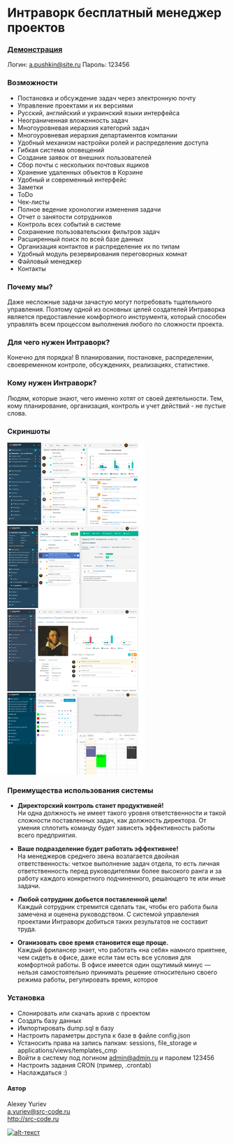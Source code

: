 # Интраворк бесплатный менеджер проектов


### [Демонстрация](http://demo.intrawork.ru/ "Демонстрация") ###
Логин: a.pushkin@site.ru 
Пароль: 123456

### Возможности

* Постановка и обсуждение задач через электронную почту 
* Управление проектами и их версиями 
* Русский, английский и украинский языки интерфейса 
* Неограниченная вложенность задач 
* Многоуровневая иерархия категорий задач 
* Многоуровневая иерархия департаментов компании 
* Удобный механизм настройки ролей и распределение доступа 
* Гибкая система оповещений 
* Создание заявок от внешних пользователей 
* Сбор почты с нескольких почтовых ящиков
* Хранение удаленных объектов в Корзине 
* Удобный и современный интерфейс 
* Заметки 
* ToDo 
* Чек-листы 
* Полное ведение хронологии изменения задачи 
* Отчет о занятости сотрудников 
* Контроль всех событий в системе 
* Сохранение пользовательских фильтров задач 
* Расширенный поиск по всей базе данных 
* Организация контактов и распределение их по типам 
* Удобный модуль резервирования переговорных комнат 
* Файловый менеджер 
* Контакты



### Почему мы?
Даже несложные задачи зачастую могут потребовать тщательного управления. Поэтому одной из основных целей создателей Интраворка является предоставление комфортного инструмента, который способен управлять всем процессом выполнения любого по сложности проекта.

### Для чего нужен Интраворк?
Конечно для порядка! В планировании, постановке, распределении, своевременном контроле, обсуждениях, реализациях, статистике.

### Кому нужен Интраворк?
Людям, которые знают, чего именно хотят от своей деятельности. Тем, кому планирование, организация, контроль и учет действий - не пустые слова.

### Скриншоты

![alt-текст](https://github.com/coderofsc/intrawork/blob/master/screenshots/laptop-dashboard.png?raw=true "Необязательный титул")
![alt-текст](https://github.com/coderofsc/intrawork/blob/master/screenshots/laptop-demands.png?raw=true "Необязательный титул")
![alt-текст](https://github.com/coderofsc/intrawork/blob/master/screenshots/laptop-user.png?raw=true "Необязательный титул")
![alt-текст](https://github.com/coderofsc/intrawork/blob/master/screenshots/laptop-mrooms.png?raw=true "Необязательный титул")

  
### Преимущества использования системы

* **Директорский контроль станет продуктивней!**  
Ни одна должность не имеет такого уровня ответственности и такой сложности поставленных задач, как должность директора. От умения сплотить команду будет зависеть эффективность работы всего предприятия.

* **Ваше подразделение будет работать эффективнее!**  
На менеджеров среднего звена возлагается двойная ответственность: четкое выполнение задач отдела, то есть личная ответственность перед руководителями более высокого ранга и за работу каждого конкретного подчиненного, решающего те или иные задачи.

* **Любой сотрудник добьется поставленной цели!**  
Каждый сотрудник стремится сделать так, чтобы его работа была замечена и оценена руководством. С системой управления проектами Интраворк добиться таких результатов не составит труда.

* **Оганизовать свое время становится еще проще.**  
Каждый фрилансер знает, что работать «на себя» намного приятнее, чем сидеть в офисе, даже если там есть все условия для комфортной работы. В офисе имеется один ощутимый минус — нельзя самостоятельно принимать решение относительно своего режима работы, регулировать время, которое 


### Установка

* Слонировать или скачать архив с проектом
* Создать базу данных
* Импортировать dump.sql в базу
* Настроить параметры доступа к базе в файле config.json
* Устаносить права на запись папкам: sessions, file_storage и applications/views/templates_cmp
* Войти в систему под логином admin@admin.ru и паролем 123456
* Настроить задания CRON (пример, .crontab) 
* Наслаждаться :)


#### Автор
Alexey Yuriev  
a.yuriev@src-code.ru  
http://src-code.ru  
  
[![alt-текст](http://src-code.ru/images/logo_small.png "Исходный Код")](http://src-code.ru/ "Исходный Код")
